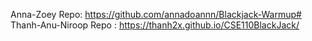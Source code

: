 Anna-Zoey Repo: https://github.com/annadoannn/Blackjack-Warmup# 
<br/>
Thanh-Anu-Niroop Repo : https://thanh2x.github.io/CSE110BlackJack/
